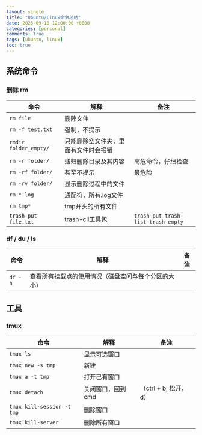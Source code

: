 ```yaml
---
layout: single
title: "Ubuntu/Linux命令总结"
date: 2025-09-18 12:00:00 +0800
categories: [personal]
comments: true
tags: [ubuntu, linux]
toc: true
---
```


## 系统命令

### 删除 rm

| 命令 | 解释 | 备注 |
| --- | --- | --- |
| `rm file` | 删除文件 |
| `rm -f test.txt` | 强制，不提示 |
| `rmdir folder_empty/` | 只能删除空文件夹，里面有文件时会报错 |  |
| `rm -r folder/` | 递归删除目录及其内容 | 高危命令，仔细检查 |
| `rm -rf folder/` | 甚至不提示 | 最危险 | `rm -rf /` `rm -rf ~/` `rm -rf *`很恐怖 |
| `rm -rv folder/` | 显示删除过程中的文件 |  |
| `rm *.log` | 通配符，所有.log文件 |  |
| `rm tmp*` | tmp开头的所有文件 |  |
| `trash-put file.txt` | trash-cli工具包 | `trash-put trash-list trash-empty` |  

### df / du / ls 

| 命令 | 解释 | 备注 |
| --- | --- | --- |
| `df -h` | 查看所有挂载点的使用情况（磁盘空间与每个分区的大小） |  |


## 工具

### tmux

| 命令 | 解释 | 备注 |
| --- | --- | --- |
| `tmux ls` | 显示可选窗口 |  |
| `tmux new -s tmp` | 新建 |  |
| `tmux a -t tmp` | 打开已有窗口 |  |
| `tmux detach` | 关闭窗口，回到cmd | （ctrl + b, 松开，d） |
| `tmux kill-session -t tmp` | 删除窗口 |  |
| `tmux kill-server` | 删除所有窗口 |  |
